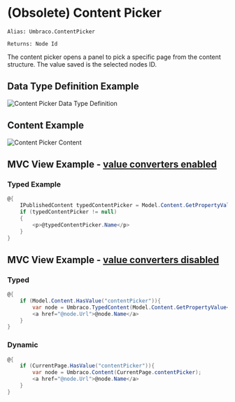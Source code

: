 # (Obsolete) Content Picker

`Alias: Umbraco.ContentPicker`

`Returns: Node Id`

The content picker opens a panel to pick a specific page from the content structure. The value saved is the selected nodes ID.

## Data Type Definition Example

![Content Picker Data Type Definition](images/Content-Picker-DataType.png)

## Content Example

![Content Picker Content](images/Content-Picker-Content.png)

## MVC View Example - [value converters enabled](../../../Setup/Upgrading/760-breaking-changes.md#property-value-converters-u4-7318)

### Typed Example

```csharp
@{
    IPublishedContent typedContentPicker = Model.Content.GetPropertyValue<IPublishedContent>("contentPicker");
    if (typedContentPicker != null)
    {
        <p>@typedContentPicker.Name</p>
    }
}
```

## MVC View Example - [value converters disabled](../../../Setup/Upgrading/760-breaking-changes.md#property-value-converters-u4-7318)

### Typed

```csharp
@{
    if (Model.Content.HasValue("contentPicker")){
        var node = Umbraco.TypedContent(Model.Content.GetPropertyValue<int>("contentPicker"));
        <a href="@node.Url">@node.Name</a>
    }
}
```

### Dynamic

```csharp
@{
    if (CurrentPage.HasValue("contentPicker")){
        var node = Umbraco.Content(CurrentPage.contentPicker);
        <a href="@node.Url">@node.Name</a>
    }
}
```